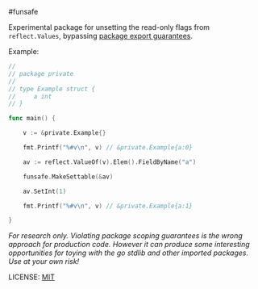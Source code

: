 #funsafe

Experimental package for unsetting the read-only flags from `reflect.Values`, bypassing [package export guarantees](https://golang.org/ref/spec#Exported_identifiers).

Example:

```go
//
// package private
//
// type Example struct {
//     a int
// }

func main() {

	v := &private.Example{}

	fmt.Printf("%#v\n", v) // &private.Example{a:0}

	av := reflect.ValueOf(v).Elem().FieldByName("a")

	funsafe.MakeSettable(&av)

	av.SetInt(1)

	fmt.Printf("%#v\n", v) // &private.Example{a:1}

}
```

*For research only. Violating package scoping guarantees is the wrong approach for production code.  However it can produce some interesting opportunities for toying with the go stdlib and other imported packages.  Use at your own risk!*

LICENSE: [MIT](https://raw.githubusercontent.com/jasonmoo/funsafe/master/LICENSE)